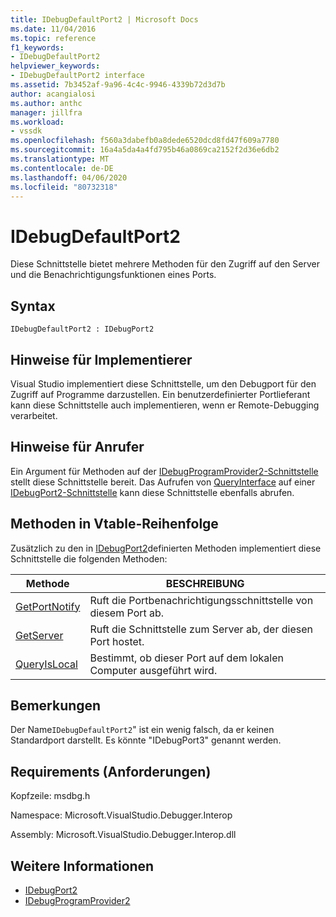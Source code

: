 ```yaml
---
title: IDebugDefaultPort2 | Microsoft Docs
ms.date: 11/04/2016
ms.topic: reference
f1_keywords:
- IDebugDefaultPort2
helpviewer_keywords:
- IDebugDefaultPort2 interface
ms.assetid: 7b3452af-9a96-4c4c-9946-4339b72d3d7b
author: acangialosi
ms.author: anthc
manager: jillfra
ms.workload:
- vssdk
ms.openlocfilehash: f560a3dabefb0a8dede6520dcd8fd47f609a7780
ms.sourcegitcommit: 16a4a5da4a4fd795b46a0869ca2152f2d36e6db2
ms.translationtype: MT
ms.contentlocale: de-DE
ms.lasthandoff: 04/06/2020
ms.locfileid: "80732318"
---
```

# <a name="idebugdefaultport2"></a>IDebugDefaultPort2
Diese Schnittstelle bietet mehrere Methoden für den Zugriff auf den Server und die Benachrichtigungsfunktionen eines Ports.

## <a name="syntax"></a>Syntax

```
IDebugDefaultPort2 : IDebugPort2
```

## <a name="notes-for-implementers"></a>Hinweise für Implementierer
 Visual Studio implementiert diese Schnittstelle, um den Debugport für den Zugriff auf Programme darzustellen. Ein benutzerdefinierter Portlieferant kann diese Schnittstelle auch implementieren, wenn er Remote-Debugging verarbeitet.

## <a name="notes-for-callers"></a>Hinweise für Anrufer
 Ein Argument für Methoden auf der [IDebugProgramProvider2-Schnittstelle](../../../extensibility/debugger/reference/idebugprogramprovider2.md) stellt diese Schnittstelle bereit. Das Aufrufen von [QueryInterface](/cpp/atl/queryinterface) auf einer [IDebugPort2-Schnittstelle](../../../extensibility/debugger/reference/idebugport2.md) kann diese Schnittstelle ebenfalls abrufen.

## <a name="methods-in-vtable-order"></a>Methoden in Vtable-Reihenfolge
 Zusätzlich zu den in [IDebugPort2](../../../extensibility/debugger/reference/idebugport2.md)definierten Methoden implementiert diese Schnittstelle die folgenden Methoden:

|Methode|BESCHREIBUNG|
|------------|-----------------|
|[GetPortNotify](../../../extensibility/debugger/reference/idebugdefaultport2-getportnotify.md)|Ruft die Portbenachrichtigungsschnittstelle von diesem Port ab.|
|[GetServer](../../../extensibility/debugger/reference/idebugdefaultport2-getserver.md)|Ruft die Schnittstelle zum Server ab, der diesen Port hostet.|
|[QueryIsLocal](../../../extensibility/debugger/reference/idebugdefaultport2-queryislocal.md)|Bestimmt, ob dieser Port auf dem lokalen Computer ausgeführt wird.|

## <a name="remarks"></a>Bemerkungen
 Der Name`IDebugDefaultPort2`" ist ein wenig falsch, da er keinen Standardport darstellt. Es könnte "IDebugPort3" genannt werden.

## <a name="requirements"></a>Requirements (Anforderungen)
 Kopfzeile: msdbg.h

 Namespace: Microsoft.VisualStudio.Debugger.Interop

 Assembly: Microsoft.VisualStudio.Debugger.Interop.dll

## <a name="see-also"></a>Weitere Informationen
- [IDebugPort2](../../../extensibility/debugger/reference/idebugport2.md)
- [IDebugProgramProvider2](../../../extensibility/debugger/reference/idebugprogramprovider2.md)
